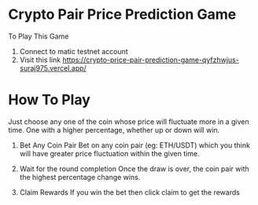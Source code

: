 # Crypto Pair Price Prediction Game

To Play This Game

1. Connect to matic testnet account 
2. Visit this link https://crypto-price-pair-prediction-game-qyfzhwjus-suraj975.vercel.app/

# How To Play
Just choose any one of the coin whose price will fluctuate more in a given time. One with a higher percentage, whether up or down will win.

1. Bet Any Coin Pair
Bet on any coin pair (eg: ETH/USDT) which you think will have greater price fluctuation within the given time.

2. Wait for the round completion
Once the draw is over, the coin pair with the highest percentage change wins.

3. Claim Rewards
If you win the bet then click claim to get the rewards

